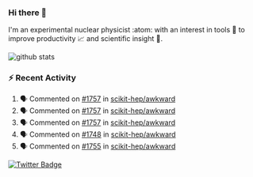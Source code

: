 ### Hi there 👋 

I'm an experimental nuclear physicist :atom: with an interest in tools :wrench: to improve productivity :chart_with_upwards_trend: and scientific insight :telescope:.

![github stats](https://github-readme-stats.vercel.app/api?username=agoose77&show_icons=true&hide_rank=true&hide_title=true&bg_color=30,e76445,904e95&text_color=efe3ec&icon_color=efe3ec)
<!--
**agoose77/agoose77** is a ✨ _special_ ✨ repository because its `README.md` (this file) appears on your GitHub profile.

Here are some ideas to get you started:

- 🔭 I’m currently working on ...
- 🌱 I’m currently learning ...
- 👯 I’m looking to collaborate on ...
- 🤔 I’m looking for help with ...
- 💬 Ask me about ...
- 📫 How to reach me: ...
- 😄 Pronouns: ...
- ⚡ Fun fact: ...
-->

### :zap: Recent Activity
<!--START_SECTION:activity-->
1. 🗣 Commented on [#1757](https://github.com/scikit-hep/awkward/issues/1757) in [scikit-hep/awkward](https://github.com/scikit-hep/awkward)
2. 🗣 Commented on [#1757](https://github.com/scikit-hep/awkward/issues/1757) in [scikit-hep/awkward](https://github.com/scikit-hep/awkward)
3. 🗣 Commented on [#1757](https://github.com/scikit-hep/awkward/issues/1757) in [scikit-hep/awkward](https://github.com/scikit-hep/awkward)
4. 🗣 Commented on [#1748](https://github.com/scikit-hep/awkward/issues/1748) in [scikit-hep/awkward](https://github.com/scikit-hep/awkward)
5. 🗣 Commented on [#1755](https://github.com/scikit-hep/awkward/issues/1755) in [scikit-hep/awkward](https://github.com/scikit-hep/awkward)
<!--END_SECTION:activity-->


[![Twitter Badge](https://img.shields.io/twitter/follow/agoose77?style=flat-square&logo=Twitter&logoColor=white&color=cornflowerblue)](https://twitter.com/agoose77)
